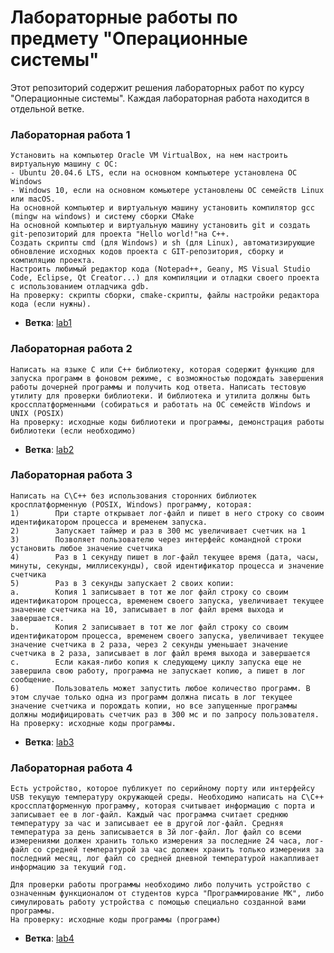 # Лабораторные работы по предмету "Операционные системы"

Этот репозиторий содержит решения лабораторных работ по курсу "Операционные системы". Каждая лабораторная работа находится в отдельной ветке.


### Лабораторная работа 1 
```
Установить на компьютер Oracle VM VirtualBox, на нем настроить виртуальную машину с ОС: 
- Ubuntu 20.04.6 LTS, если на основном компьютере установлена ОС Windows
- Windows 10, если на основном комьютере установлены ОС семейств Linux или macOS.
На основной компьютер и виртуальную машину установить компилятор gcc (mingw на windows) и систему сборки CMake
На основной компьютер и виртуальную машину установить git и создать git-репозиторий для проекта "Hello world!"на C++. 
Создать скрипты cmd (для Windows) и sh (для Linux), автоматизирующие обновление исходных кодов проекта с GIT-репозитория, сборку и компиляцию проекта.
Настроить любимый редактор кода (Notepad++, Geany, MS Visual Studio Code, Eclipse, Qt Creator...) для компиляции и отладки своего проекта с использованием отладчика gdb.
На проверку: скрипты сборки, cmake-скрипты, файлы настройки редактора кода (если нужны).
```

- **Ветка**: [lab1](https://github.com/Simoffsky/Operating-System-Labs/tree/lab1)

### Лабораторная работа 2
```
Написать на языке C или C++ библиотеку, которая содержит функцию для запуска программ в фоновом режиме, с возможностью подождать завершения работы дочерней программы и получить код ответа. Написать тестовую утилиту для проверки библиотеки. И библиотека и утилита должны быть кроссплатформенными (собираться и работать на ОС семейств Windows и UNIX (POSIX)
На проверку: исходные коды библиотеки и программы, демонстрация работы библиотеки (если необходимо)
```

- **Ветка**: [lab2](https://github.com/Simoffsky/Operating-System-Labs/tree/lab2)

### Лабораторная работа 3
```
Написать на C\C++ без использования сторонних библиотек кросплатформенную (POSIX, Windows) программу, которая:
1)        При старте открывает лог-файл и пишет в него строку со своим идентификатором процесса и временем запуска.
2)        Запускает таймер и раз в 300 мс увеличивает счетчик на 1
3)        Позволяет пользователю через интерфейс командной строки установить любое значение счетчика
4)        Раз в 1 секунду пишет в лог-файл текущее время (дата, часы, минуты, секунды, миллисекунды), свой идентификатор процесса и значение счетчика
5)        Раз в 3 секунды запускает 2 своих копии:
a.        Копия 1 записывает в тот же лог файл строку со своим идентификатором процесса, временем своего запуска, увеличивает текущее значение счетчика на 10, записывает в лог файл время выхода и завершается.
b.        Копия 2 записывает в тот же лог файл строку со своим идентификатором процесса, временем своего запуска, увеличивает текущее значение счетчика в 2 раза, через 2 секунды уменьшает значение счетчика в 2 раза, записывает в лог файл время выхода и завершается
c.        Если какая-либо копия к следующему циклу запуска еще не завершила свою работу, программа не запускает копию, а пишет в лог сообщение.
6)        Пользователь может запустить любое количество программ. В этом случае только одна из программ должна писать в лог текущее значение счетчика и порождать копии, но все запущенные программы должны модифицировать счетчик раз в 300 мс и по запросу пользователя.
На проверку: исходные коды программы.
```

- **Ветка**: [lab3](https://github.com/Simoffsky/Operating-System-Labs/tree/lab3)

### Лабораторная работа 4
```
Есть устройство, которое публикует по серийному порту или интерфейсу USB текущую температуру окружающей среды. Необходимо написать на C\C++ кроссплатформенную программу, которая считывает информацию с порта и записывает ее в лог-файл. Каждый час программа считает среднюю температуру за час и записывает ее в другой лог-файл. Средняя температура за день записывается в 3й лог-файл. Лог файл со всеми измерениями должен хранить только измерения за последние 24 часа, лог-файл со средней температурой за час должен хранить только измерения за последний месяц, лог файл со средней дневной температурой накапливает информацию за текущий год.

Для проверки работы программы необходимо либо получить устройство с означенным функционалом от студентов курса "Программирование МК", либо симулировать работу устройства с помощью специально созданной вами программы.
На проверку: исходные коды программы (программ) 
```

- **Ветка**: [lab4](https://github.com/Simoffsky/Operating-System-Labs/tree/lab4)

